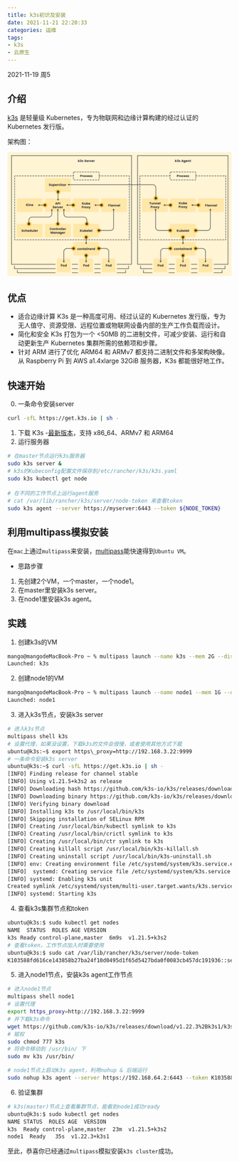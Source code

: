 ```yaml
---
title: k3s初识及安装
date: 2021-11-21 22:20:33
categories: 运维
tags: 
- k3s
- 云原生
---
```


2021-11-19 周5
## 介绍
[k3s](https://k3s.io/) 是轻量级 Kubernetes，专为物联网和边缘计算构建的经过认证的 Kubernetes 发行版。

<!-- more -->

架构图：

<img src="/mb/images/k8s/k3s.png">


## 优点
* 适合边缘计算
K3s 是一种高度可用、经过认证的 Kubernetes 发行版，专为无人值守、资源受限、远程位置或物联网设备内部的生产工作负载而设计。
* 简化和安全
K3s 打包为一个 <50MB 的二进制文件，可减少安装、运行和自动更新生产 Kubernetes 集群所需的依赖项和步骤。
* 针对 ARM 进行了优化
ARM64 和 ARMv7 都支持二进制文件和多架构映像。从 Raspberry Pi 到 AWS a1.4xlarge 32GiB 服务器，K3s 都能很好地工作。

## 快速开始
0. 一条命令安装server
``` bash
curl -sfL https://get.k3s.io | sh -
```
1. 下载 K3s -[最新版本](https://github.com/rancher/k3s/releases/latest)，支持 x86\_64、ARMv7 和 ARM64  
2. 运行服务器
``` bash
# 在master节点运行k3s服务器
sudo k3s server &
# k3s的Kubeconfig配置文件保存到/etc/rancher/k3s/k3s.yaml
sudo k3s kubectl get node

# 在不同的工作节点上运行agent服务 
# cat /var/lib/rancher/k3s/server/node-token 来查看token
sudo k3s agent --server https://myserver:6443 --token ${NODE_TOKEN}
```

## 利用multipass模拟安装
在`mac`上通过`multipass`来安装，[multipass](https://multipass.run/)能快速得到`Ubuntu VM`。
- 思路步骤
1. 先创建2个VM，一个master，一个node1。
2. 在master里安装k3s server。
3. 在node1里安装k3s agent。

## 实践
1. 创建k3s的VM
``` bash
mango@mangodeMacBook-Pro ~ % multipass launch --name k3s --mem 2G --disk 5G
Launched: k3s
```
2. 创建node1的VM
``` bash
mango@mangodeMacBook-Pro ~ % multipass launch --name node1 --mem 1G --disk 5G
Launched: node1
```
3. 进入k3s节点，安装k3s server
``` bash
# 进入k3s节点
multipass shell k3s
# 设置代理，如果没设置，下载k3s的文件会很慢，或者使用其他方式下载
ubuntu@k3s:~$ export https\_proxy=http://192.168.3.22:9999
# 一条命令安装k3s server
ubuntu@k3s:~$ curl -sfL https://get.k3s.io | sh -
[INFO] Finding release for channel stable
[INFO] Using v1.21.5+k3s2 as release
[INFO] Downloading hash https://github.com/k3s-io/k3s/releases/download/v1.21.5+k3s2/sha256sum-amd64.txt
[INFO] Downloading binary https://github.com/k3s-io/k3s/releases/download/v1.21.5+k3s2/k3s
[INFO] Verifying binary download
[INFO] Installing k3s to /usr/local/bin/k3s
[INFO] Skipping installation of SELinux RPM
[INFO] Creating /usr/local/bin/kubectl symlink to k3s
[INFO] Creating /usr/local/bin/crictl symlink to k3s
[INFO] Creating /usr/local/bin/ctr symlink to k3s
[INFO] Creating killall script /usr/local/bin/k3s-killall.sh
[INFO] Creating uninstall script /usr/local/bin/k3s-uninstall.sh
[INFO] env: Creating environment file /etc/systemd/system/k3s.service.env
[INFO]  systemd: Creating service file /etc/systemd/system/k3s.service
[INFO] systemd: Enabling k3s unit
Created symlink /etc/systemd/system/multi-user.target.wants/k3s.service → /etc/systemd/system/k3s.service.
[INFO] systemd: Starting k3s
```
4. 查看k3s集群节点和token
``` bash
ubuntu@k3s:$ sudo kubectl get nodes
NAME  STATUS  ROLES AGE VERSION
k3s Ready control-plane,master  6m9s  v1.21.5+k3s2
# 查看token，工作节点加入时需要使用
ubuntu@k3s:$ sudo cat /var/lib/rancher/k3s/server/node-token
K103588fd616ce143858b27ba24f10d0495d1f65d5427bda0f0083cb457dc191936::server:13e222641179e204ce76e2a57ca6af04
```
5. 进入node1节点，安装k3s agent工作节点
``` bash
# 进入node1节点
multipass shell node1
# 设置代理
export https_proxy=http://192.168.3.22:9999
# 并下载k3s命令
wget https://github.com/k3s-io/k3s/releases/download/v1.22.3%2Bk3s1/k3s
# 赋权
sudo chmod 777 k3s
# 将命令移动到 /usr/bin/ 下
sudo mv k3s /usr/bin/
```
``` bash
# node1节点上启动k3s agent，利用nohup & 后端运行
sudo nohup k3s agent --server https://192.168.64.2:6443 --token K103588fd616ce143858b27ba24f10d0495d1f65d5427bda0f0083cb457dc191936::server:13e222641179e204ce76e2a57ca6af04 &
```
6. 验证集群
``` bash
# k3s(master)节点上查看集群节点，能看到node1成功ready
ubuntu@k3s:$ sudo kubectl get nodes
NAME STATUS  ROLES AGE  VERSION
k3s  Ready control-plane,master  23m  v1.21.5+k3s2
node1  Ready   35s  v1.22.3+k3s1
```
至此，恭喜你已经通过`multipass`模拟安装`k3s cluster`成功。



